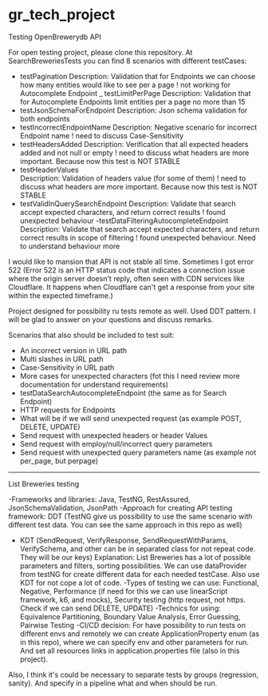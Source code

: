 # gr_tech_project
Testing OpenBrewerydb API

For open testing project, please clone this repository.
At SearchBreweriesTests you can find 8 scenarios with different testCases:
 - testPagination 
   Description: Validation that for Endpoints we can choose how many entities would like to see per a page
   ! not working for Autocomplete Endpoint
_ testLimitPerPage
   Description: Validation that for Autocomplete Endpoints limit entities per a page no more than 15
- testJsonSchemaForEndpoint
  Description: Json schema validation for both endpoints
- testIncorrectEndpointName
  Description: Negative scenario for incorrect Endpoint name
  ! need to discuss Case-Sensitivity
- testHeadersAdded
  Description: Verification that all expected headers added and not null or empty
  ! need to discuss what headers are more important. Because now this test is NOT STABLE
- testHeaderValues  
  Description: Validation of headers value (for some of them)
  ! need to discuss what headers are more important. Because now this test is NOT STABLE
- testValidInQuerySearchEndpoint
  Description: Validate that search accept expected characters, and return correct results
  ! found unexpected behaviour
-testDataFilteringAutocompleteEndpoint
  Description: Validate that search accept expected characters, and return correct results in scope of filtering 
  ! found unexpected behaviour. Need to understand behaviour more
  
I would like to mansion that API is not stable all time. Sometimes I got error 522 (Error 522 is an HTTP status 
code that indicates a connection issue where the origin server doesn't reply, often seen with CDN services like 
Cloudflare. It happens when Cloudflare can't get a response from your site within the expected timeframe.)

Project designed for possibility ru tests remote as well. Used DDT pattern. I will be glad to answer on your questions
and discuss remarks.

Scenarios that also should be included to test suit:

- An incorrect version in URL path
- Multi slashes in URL path
- Case-Sensitivity in URL path
- More cases for unexpected characters (fot this I need review more documentation for understand requirements)
- testDataSearchAutocompleteEndpoint (the same as for Search Endpoint)
- HTTP requests for Endpoints
- What will be if we will send unexpected request (as example POST, DELETE, UPDATE)
- Send request with unexpected headers or header Values
- Send request with employ/null/incorrect query parameters
- Send request with unexpected query parameters name (as example not per_page, but perpage)

___________________________________________________________________________________________________________________
List Breweries testing

-Frameworks and libraries: 
Java, TestNG, RestAssured, JsonSchemaValidation, JsonPath
-Approach for creating API testing framework:
DDT (TestNG give us possibility to use the same scenario with different test data. You can see the same approach in
 this repo as well)
+ KDT (SendRequest, VerifyResponse, SendRequestWithParams, VerifySchema, and other can be in separated class
for not repeat code. They will be our keys)
Explanation: List Breweries has a lot of possible parameters and filters, sorting possibilities. We can use 
  dataProvider from testNG for create different data for each needed testCase. Also use KDT for not cope a lot 
  of code.
-Types of testing we can use:
  Functional, Negative, Performance (if need for this we can use linearScript framework, k6, and mocks), Security 
  testing (http request, not https. Check if we can send DELETE, UPDATE)
-Technics for using:
  Equivalence Partitioning, Boundary Value Analysis, Error Guessing, Pairwise Testing
-CI/CD decision:
For have possibility to run tests on different envs and remotely we can create ApplicationProperty enum (as in this repo),
  where we can specify env and other parameters for run. And set all resources links in application.properties file (also in this 
  project).
  
Also, I think it's could be necessary to separate tests by groups (regression, sanity). And specify in 
a pipeline what and when should be run.

  
